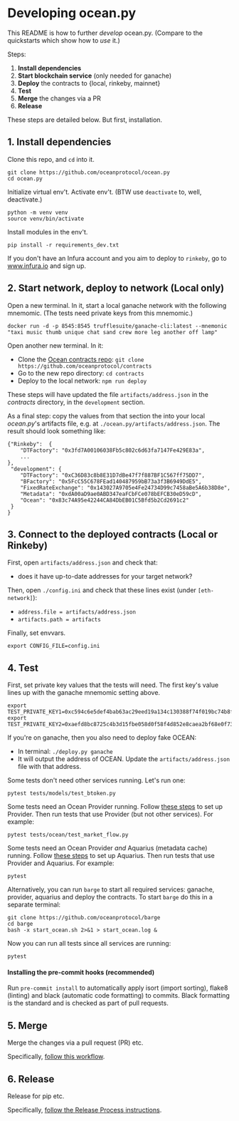# Developing ocean.py

This README is how to further *develop* ocean.py. (Compare to the quickstarts which show how to *use* it.)

Steps:
1. **Install dependencies**
1. **Start blockchain service** (only needed for ganache)
1. **Deploy** the contracts to {local, rinkeby, mainnet}
1. **Test**
1. **Merge** the changes via a PR
1. **Release** 

These steps are detailed below. But first, installation.

## 1. Install dependencies

Clone this repo, and `cd` into it.
```console
git clone https://github.com/oceanprotocol/ocean.py
cd ocean.py
```

Initialize virtual env't. Activate env't. (BTW use `deactivate` to, well, deactivate.)
```console
python -m venv venv
source venv/bin/activate
```

Install modules in the env't.
```
pip install -r requirements_dev.txt
```

If you don't have an Infura account and you aim to deploy to `rinkeby`, go to www.infura.io and sign up.

## 2. Start network, deploy to network (Local only)

Open a new terminal. In it, start a local ganache network with the following mnemomic. (The tests need private keys from this mnemomic.)
```console
docker run -d -p 8545:8545 trufflesuite/ganache-cli:latest --mnemonic "taxi music thumb unique chat sand crew more leg another off lamp"
```

Open another new terminal. In it:
* Clone the [Ocean contracts repo](https://github.com/oceanprotocol/contracts): `git clone https://github.com/oceanprotocol/contracts`
* Go to the new repo directory: `cd contracts`
* Deploy to the local network: `npm run deploy`

These steps will have updated the file `artifacts/address.json` in the _contracts_ directory, in the `development` section.

As a final step: copy the values from that section the into your local _ocean.py_'s artifacts file, e.g. at `./ocean.py/artifacts/address.json`. The result should look something like:
```
{"Rinkeby":  {
    "DTFactory": "0x3fd7A00106038Fb5c802c6d63fa7147Fe429E83a",
    ...
},
 "development": {
    "DTFactory": "0xC36D83c8b8E31D7dBe47f7f887BF1C567ff75DD7",
    "BFactory": "0x5FcC55C678FEad140487959bB73a3f3B6949DdE5",
    "FixedRateExchange": "0x143027A9705e4Fe24734D99c7458aBe5A6b38D8e",
    "Metadata": "0xdA00aD9ae0ABD347eaFCbFCe078bEFCB30eD59cD",
    "Ocean": "0x83c74A95e42244CA84DbEB01C5Bfd5b2Cd2691c2"
 }
}
```

## 3. Connect to the deployed contracts (Local or Rinkeby)

First, open `artifacts/address.json` and check that:
* does it have up-to-date addresses for your target network?

Then, open `./config.ini` and check that these lines exist (under `[eth-network]`):
* `address.file = artifacts/address.json`
* `artifacts.path = artifacts`

Finally, set envvars.
```console
export CONFIG_FILE=config.ini
```

## 4. Test

First, set private key values that the tests will need. The first key's value lines up with the ganache mnemomic setting above.
```console
export TEST_PRIVATE_KEY1=0xc594c6e5def4bab63ac29eed19a134c130388f74f019bc74b8f4389df2837a58
export TEST_PRIVATE_KEY2=0xaefd8bc8725c4b3d15fbe058d0f58f4d852e8caea2bf68e0f73acb1aeec19bab
```

If you're on ganache, then you also need to deploy fake OCEAN:
* In terminal: `./deploy.py ganache`
* It will output the address of OCEAN. Update the `artifacts/address.json` file with that address.

Some tests don't need other services running. Let's run one:
```console
pytest tests/models/test_btoken.py
```

Some tests need an Ocean Provider running. Follow [these steps](https://github.com/oceanprotocol/provider-py/blob/master/README.md) to set up Provider. Then run tests that use Provider (but not other services). For example:
```console
pytest tests/ocean/test_market_flow.py
```

Some tests need an Ocean Provider *and* Aquarius (metadata cache) running. Follow [these steps](https://github.com/oceanprotocol/aquarius) to set up Aquarius. Then run tests that use Provider and Aquarius. For example:
```console
pytest
```

Alternatively, you can run `barge` to start all required services: ganache, provider, aquarius and deploy the contracts. To start `barge` do this in a separate terminal:
```console
git clone https://github.com/oceanprotocol/barge
cd barge
bash -x start_ocean.sh 2>&1 > start_ocean.log &
```

Now you can run all tests since all services are running:
```console
pytest
```

#### Installing the pre-commit hooks (recommended)
Run `pre-commit install` to automatically apply isort (import sorting), flake8 (linting) and black (automatic code formatting) to commits. Black formatting is the standard and is checked as part of pull requests.

## 5. Merge

Merge the changes via a pull request (PR) etc. 

Specifically, [follow this workflow](https://docs.oceanprotocol.com/concepts/contributing/#fix-or-improve-core-software).

## 6. Release

Release for pip etc.

Specifically, [follow the Release Process instructions](../RELEASE_PROCESS.md).
